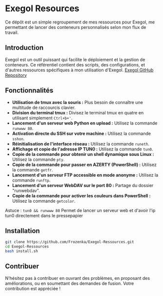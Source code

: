 # Exegol Resources

Ce dépôt est un simple regroupement de mes ressources pour Exegol, me permettant de lancer des conteneurs personnalisés selon mon flux de travail.

## Introduction
Exegol est un outil puissant qui facilite le déploiement et la gestion de conteneurs. Ce référentiel contient des scripts, des configurations, et d'autres ressources spécifiques à mon utilisation d'Exegol.
[Exegol GitHub Repository](https://github.com/ThePorgs/Exegol)

## Fonctionnalités

- **Utilisation de tmux avec la souris :** Plus besoin de connaître une multitude de raccourcis clavier.
- **Division du terminal tmux :** Divisez le terminal tmux en quatre en utilisant simplement `Ctrl+b+'`.
- **Lancement d'un serveur web Python en upload :** Utilisez la commande `runwww 80`.
- **Activation directe du SSH sur votre machine :** Utilisez la commande `sshon`.
- **Réinitialisation de l'interface réseau :** Utilisez la commande `runeth`.
- **Affichage et copie de l'adresse IP TUN0 :** Utilisez la commande `tun0`.
- **Copie de la commande pour obtenir un shell dynamique sous Linux :** Utilisez la commande `pty`.
- **Copie de la commande pour passer en AZERTY (PowerShell) :** Utilisez la commande `getfr`.
- **Lancement d'un serveur FTP accessible en mode anonyme :** Utilisez la commande `runftp`.
- **Lancement d'un serveur WebDAV sur le port 80 :** Partage du dossier "runwebdav".
- **Copie de la commande pour activer les couleurs dans PowerShell :** Utilisez la commande `getcolor`.

  
  
 Astuce :
 `tun0 && runwww 80` Permet de lancer un serveur web et d'avoir l'ip tun0 directement dans le pressepapier 
  

## Installation
   ```bash
   git clone https://github.com/Frozenka/Exegol-Ressources.git
   cd Exegol-Ressources
   bash install.sh
   ```

## Contribuer
N'hésitez pas à contribuer en ouvrant des problèmes, en proposant des améliorations, ou en soumettant des demandes de fusion. Votre contribution est appréciée !
